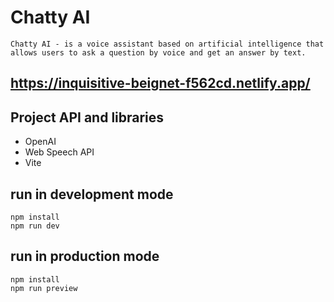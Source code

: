 # Chatty AI
    Chatty AI - is a voice assistant based on artificial intelligence that allows users to ask a question by voice and get an answer by text.
## https://inquisitive-beignet-f562cd.netlify.app/

## Project API and libraries
* OpenAI
* Web Speech API
* Vite

## run in development mode

``` 
npm install
npm run dev
```
## run in production mode

``` 
npm install
npm run preview
```

